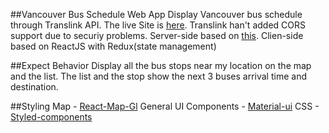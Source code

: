 ##Vancouver Bus Schedule Web App
Display Vancouver bus schedule through Translink API. The live Site is [here](https://vancouver-bus-schedule.herokuapp.com/).
Translink han't added CORS support due to securiy problems. Server-side based on [this](https://github.com/yeah568/simplebus-server).
Clien-side based on ReactJS with Redux(state management)

##Expect Behavior
Display all the bus stops near my location on the map and the list. The list and the stop show the next 3 buses arrival time and destination.

##Styling
Map - [React-Map-Gl](https://uber.github.io/react-map-gl/#/)
General UI Components - [Material-ui](https://material-ui.com/)
CSS - [Styled-components](https://github.com/styled-components/styled-components)
